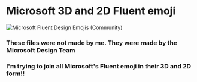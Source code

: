# Microsoft 3D and 2D Fluent emoji
![Microsoft Fluent Design Emojis (Community)](https://user-images.githubusercontent.com/85069997/147968782-f25ac4e2-dc73-48a7-8547-475a2f576d9d.png)

### These files were not made by me. They were made by the Microsoft Design Team
### I'm trying to join all Microsoft's Fluent emoji in their 3D and 2D form!!
